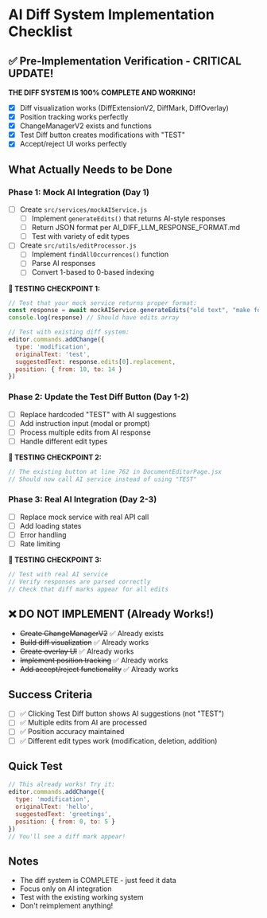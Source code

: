 # AI Diff System Implementation Checklist

## ✅ Pre-Implementation Verification - CRITICAL UPDATE!
**THE DIFF SYSTEM IS 100% COMPLETE AND WORKING!**
- [x] Diff visualization works (DiffExtensionV2, DiffMark, DiffOverlay)
- [x] Position tracking works perfectly
- [x] ChangeManagerV2 exists and functions
- [x] Test Diff button creates modifications with "TEST"
- [x] Accept/reject UI works perfectly

## What Actually Needs to be Done

### Phase 1: Mock AI Integration (Day 1)
- [ ] Create `src/services/mockAIService.js`
  - [ ] Implement `generateEdits()` that returns AI-style responses
  - [ ] Return JSON format per AI_DIFF_LLM_RESPONSE_FORMAT.md
  - [ ] Test with variety of edit types
  
- [ ] Create `src/utils/editProcessor.js`
  - [ ] Implement `findAllOccurrences()` function
  - [ ] Parse AI responses
  - [ ] Convert 1-based to 0-based indexing

**🧪 TESTING CHECKPOINT 1:**
```javascript
// Test that your mock service returns proper format:
const response = await mockAIService.generateEdits("old text", "make formal")
console.log(response) // Should have edits array

// Test with existing diff system:
editor.commands.addChange({
  type: 'modification',
  originalText: 'test',
  suggestedText: response.edits[0].replacement,
  position: { from: 10, to: 14 }
})
```

### Phase 2: Update the Test Diff Button (Day 1-2)
- [ ] Replace hardcoded "TEST" with AI suggestions
- [ ] Add instruction input (modal or prompt)
- [ ] Process multiple edits from AI response
- [ ] Handle different edit types

**🧪 TESTING CHECKPOINT 2:**
```javascript
// The existing button at line 762 in DocumentEditorPage.jsx
// Should now call AI service instead of using "TEST"
```

### Phase 3: Real AI Integration (Day 2-3)
- [ ] Replace mock service with real API call
- [ ] Add loading states
- [ ] Error handling
- [ ] Rate limiting

**🧪 TESTING CHECKPOINT 3:**
```javascript
// Test with real AI service
// Verify responses are parsed correctly
// Check that diff marks appear for all edits
```

## ❌ DO NOT IMPLEMENT (Already Works!)
- ~~Create ChangeManagerV2~~ ✅ Already exists
- ~~Build diff visualization~~ ✅ Already works
- ~~Create overlay UI~~ ✅ Already works
- ~~Implement position tracking~~ ✅ Already works
- ~~Add accept/reject functionality~~ ✅ Already works

## Success Criteria
- [ ] ✅ Clicking Test Diff button shows AI suggestions (not "TEST")
- [ ] ✅ Multiple edits from AI are processed
- [ ] ✅ Position accuracy maintained
- [ ] ✅ Different edit types work (modification, deletion, addition)

## Quick Test
```javascript
// This already works! Try it:
editor.commands.addChange({
  type: 'modification',
  originalText: 'hello',
  suggestedText: 'greetings',
  position: { from: 0, to: 5 }
})
// You'll see a diff mark appear!
```

## Notes
- The diff system is COMPLETE - just feed it data
- Focus only on AI integration
- Test with the existing working system
- Don't reimplement anything! 
